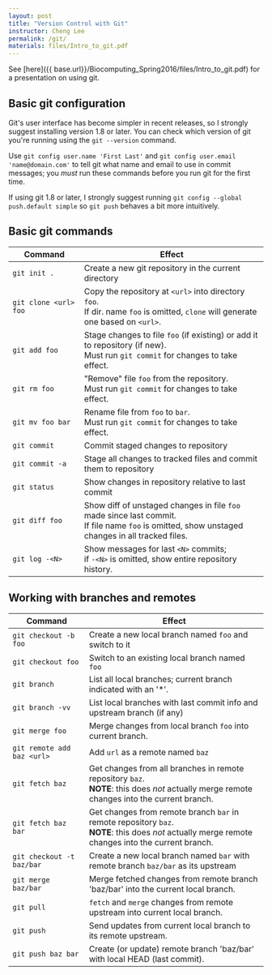 ```yaml
---
layout: post
title: "Version Control with Git"
instructor: Cheng Lee
permalink: /git/
materials: files/Intro_to_git.pdf
---
```


See [here]({{ base.url}}/Biocomputing_Spring2016/files/Intro_to_git.pdf) for a presentation on using git.

## Basic git configuration

Git's user interface has become simpler in recent releases, so I strongly suggest installing version 1.8 or later. You can check which version of git you're running using the `git --version` command.

Use `git config user.name 'First Last'` and `git config user.email 'name@domain.com'` to tell git what name and email to use in commit messages; you *must* run these commands before you run git for the first time.

If using git 1.8 or later, I strongly suggest running `git config --global push.default simple` so `git push` behaves a bit more intuitively.


## Basic git commands

 Command                 | Effect
 ----------------------- | -----------------------------------------------------
 `git init .`            | Create a new git repository in the current directory
 `git clone <url> foo`   | Copy the repository at `<url>` into directory `foo`.<br>If dir. name `foo` is omitted, `clone` will generate one based on `<url>`.
 `git add foo`           | Stage changes to file `foo` (if existing) or add it to repository (if new).<br>Must run `git commit` for changes to take effect.
 `git rm foo`            | "Remove" file `foo` from the repository.<br>Must run `git commit` for changes to take effect.
 `git mv foo bar`        | Rename file from `foo` to `bar`.<br>Must run `git commit` for changes to take effect.
 `git commit`            | Commit staged changes to repository
 `git commit -a`         | Stage all changes to tracked files and commit them to repository
 `git status`            | Show changes in repository relative to last commit
 `git diff foo`          | Show diff of unstaged changes in file `foo` made since last commit.<br>If file name `foo` is omitted, show unstaged changes in all tracked files.
 `git log -<N>`          | Show messages for last `<N>` commits;<br>if `-<N>` is omitted, show entire repository history.



## Working with branches and remotes

 Command                    | Effect
 -------------------------- | -------------
 `git checkout -b foo`      | Create a new local branch named `foo` and switch to it
 `git checkout foo`         | Switch to an existing local branch named `foo`
 `git branch`               | List all local branches; current branch indicated with an '\*'.
 `git branch -vv`           | List local branches with last commit info and upstream branch (if any)
 `git merge foo`            | Merge changes from local branch `foo` into current branch.
 `git remote add baz <url>` | Add `url` as a remote named `baz`
 `git fetch baz`            | Get changes from all branches in remote repository `baz`.<br>**NOTE**: this does *not* actually merge remote changes into the current branch.
 `git fetch baz bar`        | Get changes from remote branch `bar` in remote repository `baz`.<br>**NOTE**: this does *not* actually merge remote changes into the current branch.
 `git checkout -t baz/bar`  | Create a new local branch named `bar` with remote branch `baz/bar` as its upstream
 `git merge baz/bar`        | Merge fetched changes from remote branch 'baz/bar' into the current local branch.
 `git pull`                 | `fetch` and `merge` changes from remote upstream into current local branch.
 `git push`                 | Send updates from current local branch to its remote upstream.
 `git push baz bar`         | Create (or update) remote branch 'baz/bar' with local HEAD (last commit).
